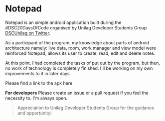 
#  Notepad

Notepad is an simple android application built during the #DSC20DaysOfCode organised by Unilag Developer Students Group [DSCUnilag on Twitter](https://twitter.com/DSCUnilag).

As a participant of the program, my knowledge about parts of android architecture namely: live data, room, work manager and view model were reinforced
Notepad, allows its user to create, read, edit and delete notes. 

At this point, I had completed the tasks of put out by the program, but then, no work of technology is completely finished. I'll be working on my own improvements to it in later days.

Please find a link to the apk here

**For developers**
Please create an issue or a pull request if you feel the necessity to. I'm always open.
>Appreciation to Unilag Developer Students Group for the guidance and opportunity!